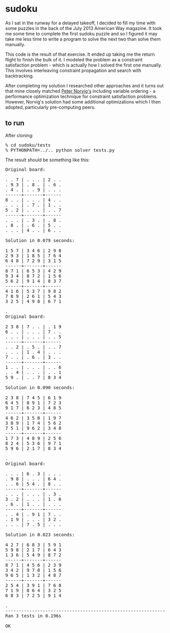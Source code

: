 sudoku
======

As I sat in the runway for a delayed takeoff, I decided to fill my time with some puzzles in the back of the July 2013 American Way magazine.  It took me some time to complete the first sudoku puzzle and so I figured it may take me less time to write a program to solve the next two than solve them manually.

This code is the result of that exercise.  It ended up taking me the return flight to finish the bulk of it.  I modeled the problem as a constraint satisfaction problem - which is actually how I solved the first one manually.  This involves interleaving constraint propagation and search with backtracking.

After completing my solution I researched other approaches and it turns out that mine closely matched [Peter Norvig's](http://norvig.com/sudoku.html) including variable ordering - a performance optimization technique for constraint satisfaction problems.  However, Norvig's solution had some additional optimizations which I then adopted, particularly pre-computing peers.

to run
------
After cloning:
<pre>
% cd sudoku/tests
% PYTHONPATH=../.. python solver_tests.py 
</pre>

The result should be something like this:
<pre>
Original board:

. . 7 | . . . | 2 . .
. 9 3 | . 8 . | . 6 .
. 4 . | . . 9 | . . .
------+-------+------
8 . . | . . . | 4 . .
. . . | . 7 . | 1 . .
5 . 2 | . . . | . . 7
------+-------+------
. . . | . 3 . | . 8 .
. 8 . | . 6 . | 5 . .
. . . | 4 . . | 6 . .

Solution in 0.079 seconds:

1 5 7 | 3 4 6 | 2 9 8
2 9 3 | 1 8 5 | 7 6 4
6 4 8 | 7 2 9 | 3 1 5
------+-------+------
8 7 1 | 6 5 3 | 4 2 9
9 3 4 | 8 7 2 | 1 5 6
5 6 2 | 9 1 4 | 8 3 7
------+-------+------
4 1 6 | 5 3 7 | 9 8 2
7 8 9 | 2 6 1 | 5 4 3
3 2 5 | 4 9 8 | 6 7 1

.
Original board:

2 3 8 | 7 . . | . 1 9
6 . . | . . . | 7 . .
. . . | . . . | . . 5
------+-------+------
. . 2 | . 5 . | . . 7
. . . | 1 . 4 | . . .
7 . . | . 6 . | 3 . .
------+-------+------
1 . . | . . . | . . 6
. . 4 | . . . | . . 1
5 9 . | . . 7 | 8 3 4

Solution in 0.090 seconds:

2 3 8 | 7 4 5 | 6 1 9
6 4 5 | 8 9 1 | 7 2 3
9 1 7 | 6 2 3 | 4 8 5
------+-------+------
4 6 2 | 3 5 8 | 1 9 7
3 8 9 | 1 7 4 | 5 6 2
7 5 1 | 9 6 2 | 3 4 8
------+-------+------
1 7 3 | 4 8 9 | 2 5 6
8 2 4 | 5 3 6 | 9 7 1
5 9 6 | 2 1 7 | 8 3 4

.
Original board:

. . . | 6 . 3 | . . .
. 9 8 | . . . | 6 4 .
. . 6 | 5 4 . | 8 . .
------+-------+------
. . . | . . . | . 3 .
3 . 2 | . . . | 1 . 6
. 6 . | 1 . . | . . .
------+-------+------
. . 4 | . 9 1 | 7 . .
. 1 9 | . . . | 3 2 .
. . . | 7 . 5 | . . .

Solution in 0.023 seconds:

4 2 7 | 6 8 3 | 5 9 1
5 9 8 | 2 1 7 | 6 4 3
1 3 6 | 5 4 9 | 8 7 2
------+-------+------
8 7 1 | 4 5 6 | 2 3 9
3 4 2 | 9 7 8 | 1 5 6
9 6 5 | 1 3 2 | 4 8 7
------+-------+------
2 5 4 | 3 9 1 | 7 6 8
7 1 9 | 8 6 4 | 3 2 5
6 8 3 | 7 2 5 | 9 1 4

.
----------------------------------------------------------------------
Ran 3 tests in 0.196s

OK
</pre>
